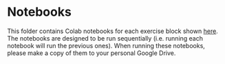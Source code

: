 # Notebooks

This folder contains Colab notebooks for each exercise block shown [here](https://github.com/pySTEPS/ERAD-nowcasting-course-2022/blob/hands-on-users/hands-on-session-users/session_overview.pdf). The notebooks are designed to be run sequentially (i.e. running each notebook will run the previous ones). When running these notebooks, please make a copy of them to your personal Google Drive.